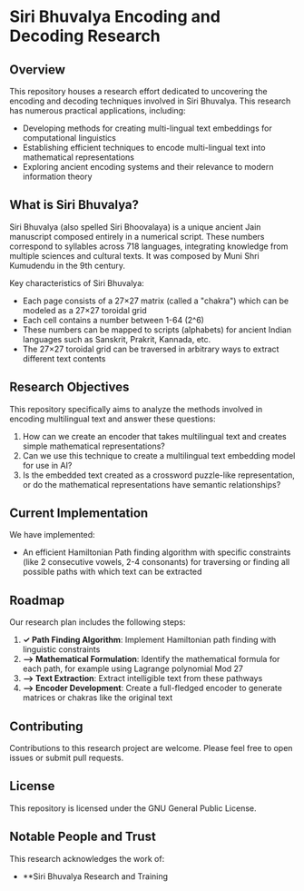 # Siri Bhuvalya Encoding and Decoding Research

## Overview

This repository houses a research effort dedicated to uncovering the encoding and decoding techniques involved in Siri Bhuvalya. This research has numerous practical applications, including:

- Developing methods for creating multi-lingual text embeddings for computational linguistics
- Establishing efficient techniques to encode multi-lingual text into mathematical representations
- Exploring ancient encoding systems and their relevance to modern information theory

## What is Siri Bhuvalya?

Siri Bhuvalya (also spelled Siri Bhoovalaya) is a unique ancient Jain manuscript composed entirely in a numerical script. These numbers correspond to syllables across 718 languages, integrating knowledge from multiple sciences and cultural texts. It was composed by Muni Shri Kumudendu in the 9th century.

Key characteristics of Siri Bhuvalya:

- Each page consists of a 27×27 matrix (called a "chakra") which can be modeled as a 27×27 toroidal grid
- Each cell contains a number between 1-64 (2^6)
- These numbers can be mapped to scripts (alphabets) for ancient Indian languages such as Sanskrit, Prakrit, Kannada, etc.
- The 27×27 toroidal grid can be traversed in arbitrary ways to extract different text contents

## Research Objectives

This repository specifically aims to analyze the methods involved in encoding multilingual text and answer these questions:

1. How can we create an encoder that takes multilingual text and creates simple mathematical representations?
2. Can we use this technique to create a multilingual text embedding model for use in AI?
3. Is the embedded text created as a crossword puzzle-like representation, or do the mathematical representations have semantic relationships?

## Current Implementation

We have implemented:

- An efficient Hamiltonian Path finding algorithm with specific constraints (like 2 consecutive vowels, 2-4 consonants) for traversing or finding all possible paths with which text can be extracted

## Roadmap

Our research plan includes the following steps:

1. **✓ Path Finding Algorithm**: Implement Hamiltonian path finding with linguistic constraints
2. **⟶ Mathematical Formulation**: Identify the mathematical formula for each path, for example using Lagrange polynomial Mod 27
3. **⟶ Text Extraction**: Extract intelligible text from these pathways
4. **⟶ Encoder Development**: Create a full-fledged encoder to generate matrices or chakras like the original text

## Contributing

Contributions to this research project are welcome. Please feel free to open issues or submit pull requests.

## License

This repository is licensed under the GNU General Public License.

## Notable People and Trust

This research acknowledges the work of:

- **Siri Bhuvalya Research and Training